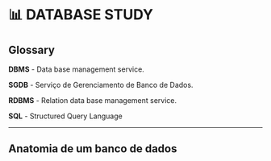 # 📊 DATABASE STUDY

## Glossary 

**DBMS** - Data base management service.

**SGDB** - Serviço de Gerenciamento de Banco de Dados.

**RDBMS** - Relation data base management service.

**SQL** - Structured Query Language 

---

## Anatomia de um banco de dados


